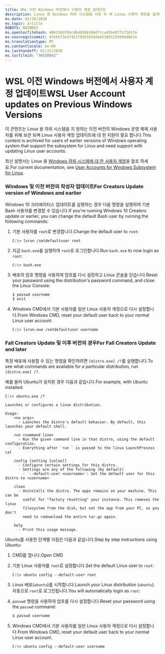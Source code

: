 ```yaml
---
title: WSL 이전 Windows 버전에서 사용자 계정 업데이트
description: Linux 용 Windows 하위 시스템을 사용 하 여 Linux 사용자 계정을 업데이트 하기 위한 이전 Windows 버전에 대 한 참조입니다.
ms.date: 01/20/2020
ms.topic: article
ROBOTS: NOINDEX
ms.openlocfilehash: 406158d769c4b465b6168d7cca45b48ff1f201fe
ms.sourcegitcommit: 07eb5f2e1f4517928165dda4510012599b0d0e1e
ms.translationtype: MT
ms.contentlocale: ko-KR
ms.lasthandoff: 01/22/2020
ms.locfileid: "76520842"
---
```

# <a name="wsl-user-account-updates-on-previous-windows-versions"></a><span data-ttu-id="86fc9-103">WSL 이전 Windows 버전에서 사용자 계정 업데이트</span><span class="sxs-lookup"><span data-stu-id="86fc9-103">WSL User Account updates on Previous Windows Versions</span></span>

<span data-ttu-id="86fc9-104">이 콘텐츠는 Linux 용 하위 시스템을 지 원하는 이전 버전의 Windows 운영 체제 사용자를 위해 보관 되며 Linux 사용자 계정 업데이트에 대 한 지원이 필요 합니다.</span><span class="sxs-lookup"><span data-stu-id="86fc9-104">This content is archived for users of earlier versions of Windows operating system that support the subsystem for Linux and need support with updating Linux user accounts.</span></span>

<span data-ttu-id="86fc9-105">최신 설명서는 Linux 용 [Windows 하위 시스템에 대 한 사용자 계정](../user-support.md)을 참조 하세요.</span><span class="sxs-lookup"><span data-stu-id="86fc9-105">For current documentation, see [User Accounts for Windows Subsystem for Linux](../user-support.md).</span></span>

### <a name="for-creators-update-version-of-windows-and-earlier"></a><span data-ttu-id="86fc9-106">Windows 및 이전 버전의 작성자 업데이트</span><span class="sxs-lookup"><span data-stu-id="86fc9-106">For Creators Update version of Windows and earlier</span></span>

<span data-ttu-id="86fc9-107">Windows 10 크리에이터스 업데이트를 실행하는 경우 다음 명령을 실행하여 기본 Bash 사용자를 변경할 수 있습니다.</span><span class="sxs-lookup"><span data-stu-id="86fc9-107">If you're running Windows 10 Creators update or earlier, you can change the default Bash user by running the following commands:</span></span>

1. <span data-ttu-id="86fc9-108">기본 사용자를 `root`로 변경합니다.</span><span class="sxs-lookup"><span data-stu-id="86fc9-108">Change the default user to `root`:</span></span>

    ```console
    C:\> lxrun /setdefaultuser root
    ```

1. <span data-ttu-id="86fc9-109">지금 `bash.exe`를 실행하여 `root`로 로그인합니다.</span><span class="sxs-lookup"><span data-stu-id="86fc9-109">Run `bash.exe` to now login as `root`:</span></span>

    ```console
    C:\> bash.exe
    ```

1. <span data-ttu-id="86fc9-110">배포의 암호 명령을 사용하여 암호를 다시 설정하고 Linux 콘솔을 닫습니다.</span><span class="sxs-lookup"><span data-stu-id="86fc9-110">Reset your password using the distribution's password command, and close the Linux Console:</span></span>

    ```BASH
    $ passwd username
    $ exit
    ```

1. <span data-ttu-id="86fc9-111">Windows CMD에서 기본 사용자를 일반 Linux 사용자 계정으로 다시 설정합니다.</span><span class="sxs-lookup"><span data-stu-id="86fc9-111">From Windows CMD, reset your default user back to your normal Linux user account:</span></span>

    ```console
    C:\> lxrun.exe /setdefaultuser username
    ```

### <a name="for-fall-creators-update-and-later"></a><span data-ttu-id="86fc9-112">Fall Creators Update 및 이후 버전의 경우</span><span class="sxs-lookup"><span data-stu-id="86fc9-112">For Fall Creators Update and later</span></span>

<span data-ttu-id="86fc9-113">특정 배포에 사용할 수 있는 명령을 확인하려면 `[distro.exe] /?`를 실행합니다.</span><span class="sxs-lookup"><span data-stu-id="86fc9-113">To see what commands are available for a particular distribution, run `[distro.exe] /?`.</span></span>
    
<span data-ttu-id="86fc9-114">예를 들어 Ubuntu가 설치된 경우 다음과 같습니다.</span><span class="sxs-lookup"><span data-stu-id="86fc9-114">For example, with Ubuntu installed:</span></span>

```console
C:\> ubuntu.exe /?

Launches or configures a linux distribution.

Usage:
    <no args>
      - Launches the distro's default behavior. By default, this launches your default shell.

    run <command line>
      - Run the given command line in that distro, using the default configuration.
      - Everything after `run ` is passed to the linux LaunchProcess cal

    config [setting [value]]
      - Configure certain settings for this distro.
      - Settings are any of the following (by default)
        - `--default-user <username>`: Set the default user for this distro to <username>

    clean
      - Uninstalls the distro. The appx remains on your machine. This can be
        useful for "factory resetting" your instance. This removes the linux
        filesystem from the disk, but not the app from your PC, so you don't
        need to redownload the entire tar.gz again.

    help
      - Print this usage message.
```

<span data-ttu-id="86fc9-115">Ubuntu를 사용한 단계별 지침은 다음과 같습니다.</span><span class="sxs-lookup"><span data-stu-id="86fc9-115">Step by step instructions using Ubuntu:</span></span>

1. <span data-ttu-id="86fc9-116">CMD를 엽니다.</span><span class="sxs-lookup"><span data-stu-id="86fc9-116">Open CMD</span></span>
1. <span data-ttu-id="86fc9-117">기본 Linux 사용자를 `root`로 설정합니다.</span><span class="sxs-lookup"><span data-stu-id="86fc9-117">Set the default Linux user to `root`:</span></span>

    ```console
    C:\> ubuntu config --default-user root
    ```    

1. <span data-ttu-id="86fc9-118">Linux 배포(`ubuntu`)를 시작합니다.</span><span class="sxs-lookup"><span data-stu-id="86fc9-118">Launch your Linux distribution (`ubuntu`).</span></span>  <span data-ttu-id="86fc9-119">자동으로 `root`로 로그인됩니다.</span><span class="sxs-lookup"><span data-stu-id="86fc9-119">You will automatically login as `root`:</span></span>

1. <span data-ttu-id="86fc9-120">`passwd` 명령을 사용하여 암호를 다시 설정합니다.</span><span class="sxs-lookup"><span data-stu-id="86fc9-120">Reset your password using the `passwd` command:</span></span>

    ```BASH
    $ passwd username
    ```

1. <span data-ttu-id="86fc9-121">Windows CMD에서 기본 사용자를 일반 Linux 사용자 계정으로 다시 설정합니다.</span><span class="sxs-lookup"><span data-stu-id="86fc9-121">From Windows CMD, reset your default user back to your normal Linux user account.</span></span>

    ```console
    C:\> ubuntu config --default-user username
    ```
